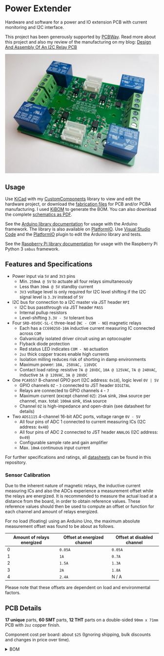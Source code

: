# Power Extender

Hardware and software for a power and IO extension PCB with current monitoring and I2C interface.

This project has been generously supported by [PCBWay](https://www.pcbway.com/). Read more about this project and also my review of the manufacturing on my blog: [Design And Assembly Of An I2C Relay PCB](https://chrz.de/2021/07/16/design-and-assembly-of-an-i2c-relay-pcb/)

![PCB](https://raw.githubusercontent.com/StarGate01/power-extender/master/fabrication/rev1_1/delivery.jpg)

## Usage

Use [KiCad](https://www.kicad.org/) with my [CustomComponents](https://github.com/StarGate01/KiCadLibs) library to view and edit the hardware project, or download the [fabrication files](fabrication) for PCB and/or PCBA manufacturing. I used [KiBOM](https://github.com/SchrodingersGat/kibom) to generate the BOM. You can also download the complete [schematics as PDF](hardware/power-extender_schematics_rev1_1.pdf).

See the [Arduino library documentation](https://github.com/StarGate01/power-extender/tree/master/software/power-extender-arduino/lib/power-extender) for usage with the Arduino framework. The library is also available on [PlatformIO](https://platformio.org/lib/show/12563/power-extender). Use [Visual Studio Code](https://code.visualstudio.com/) and the [PlatformIO](https://platformio.org/) plugin to edit the Arduino library and tests.

See the [Raspberry Pi library documentation](https://github.com/StarGate01/power-extender/tree/master/software/power-extender-raspberrypi) for usage with the Raspberry Pi Python 3 `smbus` framework.

## Features and Specifications

- Power input via `5V` and `3V3` pins
  - Min. `250mA @ 5V` to actuate all four relays simultaneously
  - Less than `30mA @ 5V` standby current
  - `3V3` voltage level is only required for I2C level shifting if the I2C signal level is `3.3V` instead of `5V`
- I2C bus for connection to a I2C master via JST header `RPI`
  - I2C bus passthrough via JST header `PASS`
  - Internal pullup resistors
  - Level-shifting `3.3V - 5V` tolerant bus
- Four `SRD-05VDC-SL-C` three-lead (`NC - COM - NO`) magnetic relays
  - Each has a `CC6902SO-10A` inductive current measuring IC connected across `COM`
  - Galvanically isolated driver circuit using an optocoupler
  - Flyback diode protection
  - Red status LED indicates `COM - NO` actuation
  - `2oz` thick copper traces enable high currents
  - Isolation milling reduces risk of shorting in damp environments
  - Maximum power: `10A, 250VAC, 110VDC`
  - Contact load rating: resistive `7A @ 28VDC`, `10A @ 125VAC`, `7A @ 240VAC`, inductive `3A @ 120VAC`, `3A @ 28VDC`
- One `PCA9557` 8-channel GPIO port (I2C address: `0x18`), logic level `0V | 5V`
  - GPIO channels `0Z` - `3` connected to JST header `DIGITAL`
  - Relays are connected to GPIO channels `4` - `7`
  - Maximum current (except channel `0Z`): `25mA` sink, `20mA` source per channel, max. total: `100mA` sink, `85mA` source
  - Channel `0Z` is high-impedance and open-drain (see datasheet for details)
- Two `ADS1115` 4-channel 16-bit ADC ports, voltage range `0V - 5V`
  - All four pins of ADC 1 connected to current measuring ICs (I2C address: `0x48`)
  - All four pins of ADC 2 connected to JST header `ANALOG` (I2C address: `0x49`)
  - Configurable sample rate and gain amplifier
  - Max. `10mA` continuous input current

For further specifications and ratings, all [datasheets](https://github.com/StarGate01/power-extender/tree/master/datasheets) can be found in this repository.

### Sensor Calibration

Due to the inherent nature of magnetic relays, the inductive current measuring ICs and also the ADCs experience a measurement offset while the relays are energized. It is recommended to measure the actual load at a distance from the board, in order to obtain reference values. These reference values should then be used to compute an offset or function for each channel and amount of relays energized. 

For no load (floating) using an Arduino Uno, the maximum absolute measurement offset was found to be about as follows.

| Amount of relays energized | Offset at energized channel | Offset at disabled channel |
| -------------------------- | --------------------------- | -------------------------- |
| 0                          | `0.05A`                     | `0.05A`                    |
| 1                          | `1A`                        | `0.7A`                     |
| 2                          | `1.5A`                      | `1.3A`                     |
| 3                          | `2A`                        | `1.8A`                     |
| 4                          | `2.4A`                      | N / A                      |

Please note that these offsets are dependent on load and environmental factors.


## PCB Details

**17 unique** parts, **60 SMT** parts, **12 THT** parts on a double-sided `90mm x 71mm` PCB with `2oz` copper finish.

Component cost per board: about `$25` (Ignoring shipping, bulk discounts and changes in price over time).

<details>
<summary>BOM</summary>

|Item #|Designator                            |Quantity|Manufacturer          |Manufacturer Part #  |Description / Value                         |Distributor|Distributor part #|Package / Footprint|Type|Notes|
|------|--------------------------------------|--------|----------------------|---------------------|--------------------------------------------|-----------|------------------|-------------------|----|-----|
|1     |C11, C21, C31, C41                    |4       |Any                   |TBD                  |CAP CER 100PF MAX. 5% MIN. 10V 0805 SMD     |Any        |TBD               |SMD 0805           |SMD |     |
|2     |C1, C2, C12, C22, C32, C42            |6       |Any                   |TBD                  |CAP CER 100NF MAX. 5% MIN. 10V 0805 SMD     |Any        |TBD               |SMD 0805           |SMD |     |
|3     |D12, D22, D32, D42                    |4       |Shikues               |1N4007F              |DIODE 1N4007 SMAF                           |LCSC       |C110856           |SMAF               |SMD |     |
|4     |D11, D21, D31, D41                    |4       |Everlight Elec        |17-21SURC/S530-A3/TR8|LED RED 2V 0805 SMD                         |LCSC       |C72037            |SMD 0805           |SMD |     |
|5     |J1, J2, J3, J4                        |4       |Any                   |TBD                  |CONN JST-XH PITCH-2.50MM VERTICAL MALE 5 PIN|Any        |TBD               |Through Hole       |PTH |     |
|6     |J11, J21, J31, J41                    |4       |Ningbo Kangnex Elec   |WJ128V-5.0-3P        |CONN SCREW TERMINAL PITCH-5.0MM 3 PIN 20A   |LCSC       |C8270             |Through Hole       |PTH |     |
|7     |K11, K21, K31, K41                    |4       |Ningbo Songle Relay   |SRD-05VDC-SL-C       |RELAY SEALED SENSITIVE 5V 10A               |LCSC       |C35449            |Through Hole       |PTH |     |
|8     |Q1, Q2                                |2       |Shikues               |BSS138               |MOSFET N-CH SOT-23-3                        |LCSC       |C112239           |SOT-23-3           |SMD |     |
|9     |Q11, Q21, Q31, Q41                    |4       |Nexperia              |PMBT3904,215         |BJT NPN SOT-23-3                            |LCSC       |C8667             |SOT-23-3           |SMD |     |
|10    |R14, R24, R34, R44                    |4       |Any                   |TBD                  |RES 100 OHM MAX. 1% MIN. 1/8W 0805 SMD      |Any        |TBD               |SMD 0805           |SMD |     |
|11    |R11, R12, R21, R22, R31, R32, R41, R42|8       |Any                   |TBD                  |RES 200 OHM MAX. 1% MIN. 1/8W 0805 SMD      |Any        |TBD               |SMD 0805           |SMD |     |
|12    |R1, R13, R23, R33, R43                |5       |Any                   |TBD                  |RES 1K OHM MAX. 1% MIN. 1/8W 0805 SMD       |Any        |TBD               |SMD 0805           |SMD |     |
|13    |R2, R3, R4, R5, R15, R25, R35, R45    |8       |Any                   |TBD                  |RES 10K OHM MAX. 1% MIN. 1/8W 0805 SMD      |Any        |TBD               |SMD 0805           |SMD |     |
|14    |U1, U3                                |2       |Texas Instruments     |ADS1115IDGSR         |IC I2C 4 CH ADC VSSOP-10                    |LCSC       |C37593            |VSSOP-10           |SMD |     |
|15    |U12, U22, U32, U42                    |4       |Cross Chip            |CC6902SO-10A         |IC CURRENT SENSOR 5V 10A SOP-8              |LCSC       |C350865           |SOP-8              |SMD |     |
|16    |U11, U21, U31, U41                    |4       |Sharp Microelectronics|PC817X2CSP9F         |IC OPTOCOUPLER SMD-4                        |LCSC       |C66405            |SMD-4              |SMD |     |
|17    |U2                                    |1       |NXP Semicon           |PCA9557PW,118        |IC I2C 8 CH IO EXPANDER TSSOP-16            |LCSC       |C141380           |TSSOP-16           |SMD |     |

</details>
